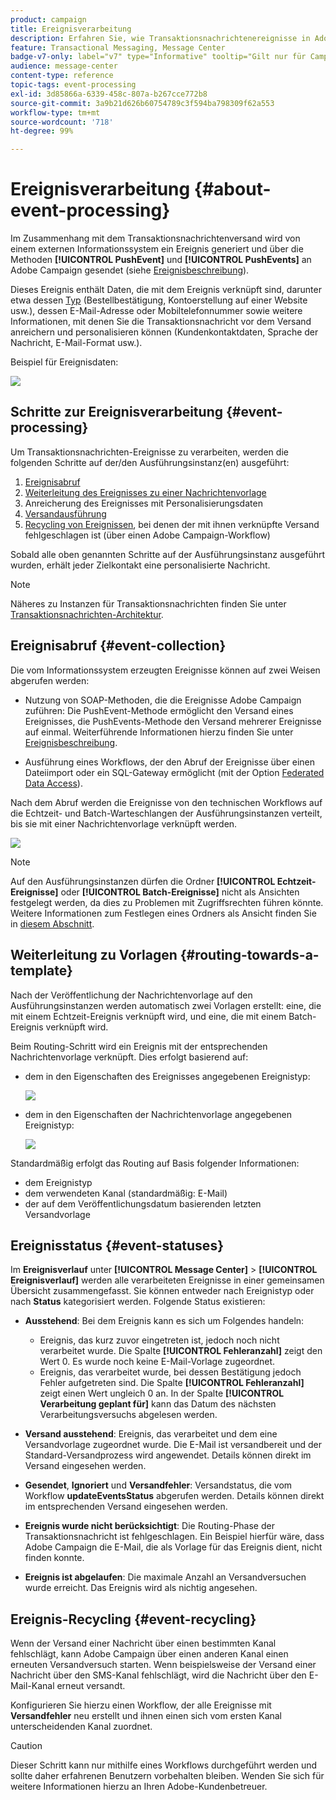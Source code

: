 ```yaml
---
product: campaign
title: Ereignisverarbeitung
description: Erfahren Sie, wie Transaktionsnachrichtenereignisse in Adobe Campaign Classic verarbeitet werden
feature: Transactional Messaging, Message Center
badge-v7-only: label="v7" type="Informative" tooltip="Gilt nur für Campaign Classic v7"
audience: message-center
content-type: reference
topic-tags: event-processing
exl-id: 3d85866a-6339-458c-807a-b267cce772b8
source-git-commit: 3a9b21d626b60754789c3f594ba798309f62a553
workflow-type: tm+mt
source-wordcount: '718'
ht-degree: 99%

---
```


# Ereignisverarbeitung {#about-event-processing}



Im Zusammenhang mit dem Transaktionsnachrichtenversand wird von einem externen Informationssystem ein Ereignis generiert und über die Methoden **[!UICONTROL PushEvent]** und **[!UICONTROL PushEvents]** an Adobe Campaign gesendet (siehe [Ereignisbeschreibung](../../message-center/using/event-description.md)).

Dieses Ereignis enthält Daten, die mit dem Ereignis verknüpft sind, darunter etwa dessen [Typ](../../message-center/using/creating-event-types.md) (Bestellbestätigung, Kontoerstellung auf einer Website usw.), dessen E-Mail-Adresse oder Mobiltelefonnummer sowie weitere Informationen, mit denen Sie die Transaktionsnachricht vor dem Versand anreichern und personalisieren können (Kundenkontaktdaten, Sprache der Nachricht, E-Mail-Format usw.).

Beispiel für Ereignisdaten:

![](assets/messagecenter_events_request_001.png)

## Schritte zur Ereignisverarbeitung {#event-processing}

Um Transaktionsnachrichten-Ereignisse zu verarbeiten, werden die folgenden Schritte auf der/den Ausführungsinstanz(en) ausgeführt:

1. [Ereignisabruf](#event-collection)
1. [Weiterleitung des Ereignisses zu einer Nachrichtenvorlage](#routing-towards-a-template)
1. Anreicherung des Ereignisses mit Personalisierungsdaten
1. [Versandausführung](../../message-center/using/delivery-execution.md)
1. [Recycling von Ereignissen](#event-recycling), bei denen der mit ihnen verknüpfte Versand fehlgeschlagen ist (über einen Adobe Campaign-Workflow)

Sobald alle oben genannten Schritte auf der Ausführungsinstanz ausgeführt wurden, erhält jeder Zielkontakt eine personalisierte Nachricht.

>[!NOTE]
>
>Näheres zu Instanzen für Transaktionsnachrichten finden Sie unter [Transaktionsnachrichten-Architektur](../../message-center/using/transactional-messaging-architecture.md).


## Ereignisabruf {#event-collection}

Die vom Informationssystem erzeugten Ereignisse können auf zwei Weisen abgerufen werden:

* Nutzung von SOAP-Methoden, die die Ereignisse Adobe Campaign zuführen: Die PushEvent-Methode ermöglicht den Versand eines Ereignisses, die PushEvents-Methode den Versand mehrerer Ereignisse auf einmal. Weiterführende Informationen hierzu finden Sie unter [Ereignisbeschreibung](../../message-center/using/event-description.md).

* Ausführung eines Workflows, der den Abruf der Ereignisse über einen Dateiimport oder ein SQL-Gateway ermöglicht (mit der Option [Federated Data Access](../../installation/using/about-fda.md)).

Nach dem Abruf werden die Ereignisse von den technischen Workflows auf die Echtzeit- und Batch-Warteschlangen der Ausführungsinstanzen verteilt, bis sie mit einer Nachrichtenvorlage verknüpft werden.

![](assets/messagecenter_events_queues_001.png)

>[!NOTE]
>
>Auf den Ausführungsinstanzen dürfen die Ordner **[!UICONTROL Echtzeit-Ereignisse]** oder **[!UICONTROL Batch-Ereignisse]** nicht als Ansichten festgelegt werden, da dies zu Problemen mit Zugriffsrechten führen könnte. Weitere Informationen zum Festlegen eines Ordners als Ansicht finden Sie in [diesem Abschnitt](../../platform/using/access-management-folders.md).

## Weiterleitung zu Vorlagen {#routing-towards-a-template}

Nach der Veröffentlichung der Nachrichtenvorlage auf den Ausführungsinstanzen werden automatisch zwei Vorlagen erstellt: eine, die mit einem Echtzeit-Ereignis verknüpft wird, und eine, die mit einem Batch-Ereignis verknüpft wird.

Beim Routing-Schritt wird ein Ereignis mit der entsprechenden Nachrichtenvorlage verknüpft. Dies erfolgt basierend auf:

* dem in den Eigenschaften des Ereignisses angegebenen Ereignistyp:

  ![](assets/messagecenter_event_type_001.png)

* dem in den Eigenschaften der Nachrichtenvorlage angegebenen Ereignistyp:

  ![](assets/messagecenter_event_type_002.png)

Standardmäßig erfolgt das Routing auf Basis folgender Informationen:

* dem Ereignistyp
* dem verwendeten Kanal (standardmäßig: E-Mail)
* der auf dem Veröffentlichungsdatum basierenden letzten Versandvorlage

## Ereignisstatus {#event-statuses}

Im **Ereignisverlauf** unter **[!UICONTROL Message Center]** > **[!UICONTROL Ereignisverlauf]** werden alle verarbeiteten Ereignisse in einer gemeinsamen Übersicht zusammengefasst. Sie können entweder nach Ereignistyp oder nach **Status** kategorisiert werden. Folgende Status existieren:

* **Ausstehend**: Bei dem Ereignis kann es sich um Folgendes handeln:

   * Ereignis, das kurz zuvor eingetreten ist, jedoch noch nicht verarbeitet wurde. Die Spalte **[!UICONTROL Fehleranzahl]** zeigt den Wert 0. Es wurde noch keine E-Mail-Vorlage zugeordnet.
   * Ereignis, das verarbeitet wurde, bei dessen Bestätigung jedoch Fehler aufgetreten sind. Die Spalte **[!UICONTROL Fehleranzahl]** zeigt einen Wert ungleich 0 an. In der Spalte **[!UICONTROL Verarbeitung geplant für]** kann das Datum des nächsten Verarbeitungsversuchs abgelesen werden.

* **Versand ausstehend**: Ereignis, das verarbeitet und dem eine Versandvorlage zugeordnet wurde. Die E-Mail ist versandbereit und der Standard-Versandprozess wird angewendet. Details können direkt im Versand eingesehen werden.
* **Gesendet**, **Ignoriert** und **Versandfehler**: Versandstatus, die vom Workflow **updateEventsStatus** abgerufen werden. Details können direkt im entsprechenden Versand eingesehen werden.
* **Ereignis wurde nicht berücksichtigt**: Die Routing-Phase der Transaktionsnachricht ist fehlgeschlagen. Ein Beispiel hierfür wäre, dass Adobe Campaign die E-Mail, die als Vorlage für das Ereignis dient, nicht finden konnte.
* **Ereignis ist abgelaufen**: Die maximale Anzahl an Versandversuchen wurde erreicht. Das Ereignis wird als nichtig angesehen.

## Ereignis-Recycling {#event-recycling}

Wenn der Versand einer Nachricht über einen bestimmten Kanal fehlschlägt, kann Adobe Campaign über einen anderen Kanal einen erneuten Versandversuch starten. Wenn beispielsweise der Versand einer Nachricht über den SMS-Kanal fehlschlägt, wird die Nachricht über den E-Mail-Kanal erneut versandt.

Konfigurieren Sie hierzu einen Workflow, der alle Ereignisse mit **Versandfehler** neu erstellt und ihnen einen sich vom ersten Kanal unterscheidenden Kanal zuordnet.

>[!CAUTION]
>
>Dieser Schritt kann nur mithilfe eines Workflows durchgeführt werden und sollte daher erfahrenen Benutzern vorbehalten bleiben. Wenden Sie sich für weitere Informationen hierzu an Ihren Adobe-Kundenbetreuer.